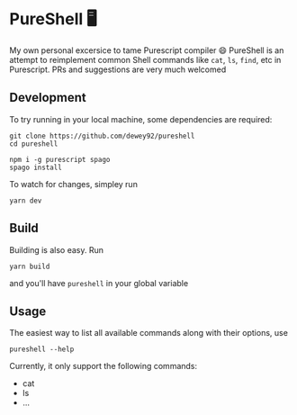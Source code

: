 # PureShell 🖥
My own personal excersice to tame Purescript compiler 😄 PureShell is an attempt to reimplement common Shell commands like `cat`, `ls`, `find`, etc in Purescript. PRs and suggestions are very much welcomed

## Development
To try running in your local machine, some dependencies are required:
```
git clone https://github.com/dewey92/pureshell
cd pureshell

npm i -g purescript spago
spago install
```

To watch for changes, simpley run
```
yarn dev
```

## Build
Building is also easy. Run
```
yarn build
```

and you'll have `pureshell` in your global variable

## Usage
The easiest way to list all available commands along with their options, use
```
pureshell --help
```

Currently, it only support the following commands:
- cat
- ls
- ...
